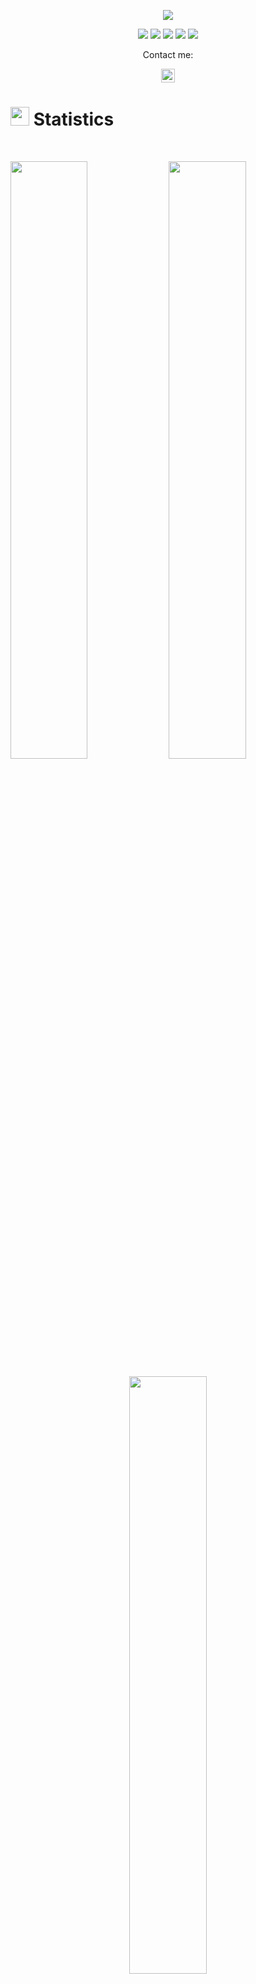 <p align="center">
  <a href="https://github.com/DenverCoder1/readme-typing-svg"><img src="https://readme-typing-svg.herokuapp.com?lines=Hello,+World!;My+name+is+Milovan.;I+love+coding.;&center=true&width=500&height=50"></a>
</p>

<p>
<div align="center">
  <img src="https://img.shields.io/badge/c%23-61046C.svg?style=for-the-badge&logo=c-sharp&logoColor=white">
  <img src="https://img.shields.io/badge/Python-3670A0?style=for-the-badge&logo=python&logoColor=ffdd54">
  <img src="https://img.shields.io/badge/JavaScript-6F270C.svg?style=for-the-badge&logo=javascript&logoColor=F7E017">
  <img src="https://img.shields.io/badge/HTML5-F26624.svg?style=for-the-badge&logo=html5&logoColor=white">
  <img src="https://img.shields.io/badge/CSS-2465F1.svg?style=for-the-badge&logo=CSS3&logoColor=white">
</div>
</p>

<p align="center">Contact me:</p>
<p>
<div align="center">	
	<a href="https://www.linkedin.com/in/milovan-aleksic-7810b3263/" rel="nofollow">
  		<img alt=" LinkedIn" width="22px" src="https://raw.githubusercontent.com/peterthehan/peterthehan/master/assets/linkedin.svg" style="max-width: 100%;">
	</a>
</p>
</div>
</p>

# <img src="https://media4.giphy.com/media/MIGbtLZoVjbl0bYbAd/giphy.gif?cid=ecf05e472t2h0i8d7dcjaoau9iqtchhr899hxmpxzzgc7lyw&rid=giphy.gif" width="30"> Statistics


<br/>
<p align="left">
    <img width="49.5%" src="https://github-readme-stats.vercel.app/api?username=Comi15&show_icons=true&theme=transparentl&hide_border=true&count_private=true">
    <img width="49.5%" src="https://github-readme-streak-stats.herokuapp.com/?user=Comi15&show_icons=true&theme=transparentl&hide_border=true&count_private=true">	
</p>

<p align="center">  
    <img width="49.5%" src="https://github-readme-stats.vercel.app/api/top-langs/?username=Comi15&theme=transparentl&hide_border=true&include_all_commits=true&count_private=true&layout=compact">  
</p>


## <img src="https://user-images.githubusercontent.com/82110564/189553856-2e7f8f30-80b4-484f-bfaa-9e5eb10f24e5.gif" width="30">About Me
Currently a final year student at Faculty of Technical Sciences, Department of Power Software Engineering.Enrolled in 2019. Since then developed a passion for web development, especially Web Api using <b>ASP.NET</b> framework various frontend technologies. Worked on a few college projects using <b>Python</b>. Done a good amount of work in <b>C# WCF</b>,<b>C#</b> object-oriented programming in general. Currently learning <b>Angulars</b> framework and looking to expand my knowledge in backend and frontend with <b>REST</b> Api architecture.
